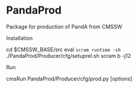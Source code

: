 # PandaProd
Package for production of PandA from CMSSW

Installation

cd $CMSSW_BASE/src
eval `scram runtime -sh`
./PandaProd/Producer/cfg/setuprel.sh
scram b -j12

Run

cmsRun PandaProd/Producer/cfg/prod.py [options]

